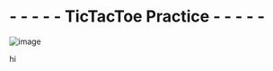 # - - - - - TicTacToe Practice - - - - -

![image](https://user-images.githubusercontent.com/46433173/195095346-6291dc39-854e-4c37-bb63-e34966bf3f4f.png)


hi

